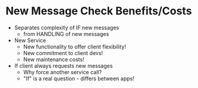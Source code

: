 # New Message Check Benefits/Costs

- Separates complexity of IF new messages
  - from HANDLING of new messages
- New Service
  - New functionality to offer client flexibility!
  - New commitment to client devs!
  - New maintenance costs!
- If client always requests new messages
  - Why force another service call?
  - "If" is a real question - differs between apps!






